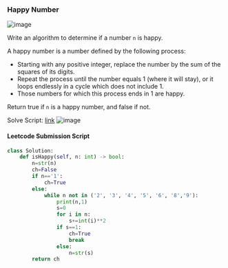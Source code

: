 <h3> Happy Number </h3>

![image](https://github.com/h4ckyou/h4ckyou.github.io/assets/127159644/94419191-a3f5-4f9a-b9fa-d742304e6040)

Write an algorithm to determine if a number `n` is happy.

A happy number is a number defined by the following process:
- Starting with any positive integer, replace the number by the sum of the squares of its digits.
- Repeat the process until the number equals 1 (where it will stay), or it loops endlessly in a cycle which does not include 1.
- Those numbers for which this process ends in 1 are happy.

Return true if `n` is a happy number, and false if not.

Solve Script: [link](https://github.com/h4ckyou/h4ckyou.github.io/blob/main/posts/programming/Leetcode/Happy%20Number/solve.py)
![image](https://github.com/h4ckyou/h4ckyou.github.io/assets/127159644/72865484-fde4-4e53-99ba-a71f1ceac00c)


#### Leetcode Submission Script

```python
class Solution:
    def isHappy(self, n: int) -> bool:
        n=str(n)
        ch=False
        if n=='1':
            ch=True
        else:
            while n not in ('2', '3', '4', '5', '6', '8','9'):
                print(n,1)
                s=0
                for i in n:
                    s+=int(i)**2
                if s==1:
                    ch=True
                    break
                else:
                    n=str(s)
        return ch
```
